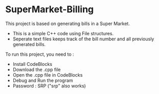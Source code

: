 # SuperMarket-Billing
This project is based on generating bills in a Super Market.

- This is a simple C++ code using File structures.
- Seperate text files keeps track of the bill number and all previously generated bills.

To run this project, you need to :
- Install CodeBlocks
- Download the .cpp file
- Open the .cpp file in CodeBlocks
- Debug and Run the program
- Password : SRP ("srp" also works)
